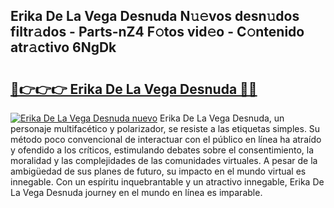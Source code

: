 ## Erika De La Vega Desnuda N𝚞𝚎vos desn𝚞dos filtr𝚊dos - Parts-nZ4 F𝚘tos vid𝚎o - C𝚘ntenido atr𝚊ctivo 6NgDk

# <h2><a href="http://mb9koy.tromn.icu/?c=Erika+De+La+Vega+Desnuda">🔗👉👉👉 Erika De La Vega Desnuda 🔗🔗</a></h2>

[![Erika De La Vega Desnuda nuevo](https://i.imgur.com/pEAQMta.gif)](http://mb9koy.tromn.icu/?c=Erika+De+La+Vega+Desnuda)
Erika De La Vega Desnuda, un personaje multifacético y polarizador, se resiste a las etiquetas simples. Su método poco convencional de interactuar con el público en línea ha atraído y ofendido a los críticos, estimulando debates sobre el consentimiento, la moralidad y las complejidades de las comunidades virtuales. A pesar de la ambigüedad de sus planes de futuro, su impacto en el mundo virtual es innegable. Con un espíritu inquebrantable y un atractivo innegable, Erika De La Vega Desnuda journey en el mundo en línea es imparable.
